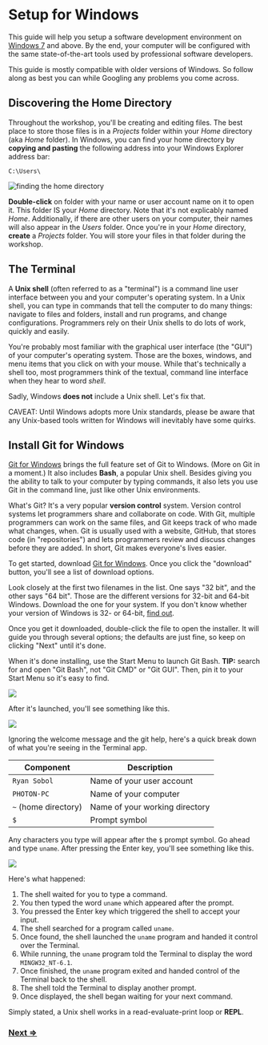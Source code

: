 # Setup for Windows

This guide will help you setup a software development environment on <a href="http://windows.microsoft.com/en-us/windows/products" target="_blank">Windows 7</a> and above. By the end, your computer will be configured with the same state-of-the-art tools used by professional software developers.

This guide is mostly compatible with older versions of Windows. So follow along as best you can while Googling any problems you come across.

## Discovering the Home Directory

Throughout the workshop, you'll be creating and editing files. The best place to store those files is in a _Projects_ folder within your _Home_ directory (aka _Home_ folder). In Windows, you can find your home directory by **copying and pasting** the following address into your Windows Explorer address bar:

`C:\Users\`

![finding the home directory](http://i.imgur.com/dsPrkSA.png)

**Double-click** on folder with your name or user account name on it to open it. This folder IS your _Home_ directory. Note that it's not explicably named _Home_. Additionally, if there are other users on your computer, their names will also appear in the _Users_ folder. Once you're in your _Home_ directory, **create** a _Projects_ folder. You will store your files in that folder during the workshop.

## The Terminal

A **Unix shell** (often referred to as a "terminal") is a command line user interface between you and your computer's operating system. In a Unix shell, you can type in commands that tell the computer to do many things: navigate to files and folders, install and run programs, and change configurations. Programmers rely on their Unix shells to do lots of work, quickly and easily.

You're probably most familiar with the graphical user interface (the "GUI") of your computer's operating system. Those are the boxes, windows, and menu items that you click on with your mouse. While that's technically a shell too, most programmers think of the textual, command line interface when they hear to word _shell_.

Sadly, Windows **does not** include a Unix shell. Let's fix that.

CAVEAT: Until Windows adopts more Unix standards, please be aware that any Unix-based tools written for Windows will inevitably have some quirks.


## Install Git for Windows

<a href="http://msysgit.github.io/" target="_blank">Git for Windows</a> brings the full feature set of Git to Windows. (More on Git in a moment.) It also includes **Bash**, a popular Unix shell. Besides giving you the ability to talk to your computer by typing commands, it also lets you use Git in the command line, just like other Unix environments.

What's Git? It's a very popular **version control** system. Version control systems let programmers share and collaborate on code. With Git, multiple programmers can work on the same files, and Git keeps track of who made what changes, when. Git is usually used with a website, GitHub, that stores code (in "repositories") and lets programmers review and discuss changes before they are added. In short, Git makes everyone's lives easier.

To get started, download <a href="http://msysgit.github.io/" target="_blank">Git for Windows</a>. Once you click the "download" button, you'll see a list of download options.

Look closely at the first two filenames in the list. One says "32 bit", and the other says "64 bit". Those are the different versions for 32-bit and 64-bit Windows. Download the one for your system. If you don't know whether your version of Windows is 32- or 64-bit, <a href="http://windows.microsoft.com/en-us/windows/32-bit-and-64-bit-windows" target="_blank">find out</a>.

Once you get it downloaded, double-click the file to open the installer. It will guide you through several options; the defaults are just fine, so keep on clicking "Next" until it's done.

When it's done installing, use the Start Menu to launch Git Bash. **TIP:** search for and open "Git Bash", not "Git CMD" or "Git GUI". Then, pin it to your Start Menu so it's easy to find.

![](https://i.imgur.com/9CKUGs5.png)

After it's launched, you'll see something like this.

![](https://i.imgur.com/hyjvQkW.png)

Ignoring the welcome message and the git help, here's a quick break down of what you're seeing in the Terminal app.

| Component             | Description                            |
| --------------------- | -------------------------------------- |
| `Ryan Sobol`          | Name of your user account              |
| `PHOTON-PC`           | Name of your computer                  |
| `~` (home directory)  | Name of your working directory         |
| `$`                   | Prompt symbol                          |

Any characters you type will appear after the `$` prompt symbol. Go ahead and type `uname`. After pressing the Enter key, you'll see something like this.

![](https://imgur.com/muRRwcK.png)

Here's what happened:

1. The shell waited for you to type a command.
1. You then typed the word `uname` which appeared after the prompt.
1. You pressed the Enter key which triggered the shell to accept your input.
1. The shell searched for a program called `uname`.
1. Once found, the shell launched the `uname` program and handed it control over the Terminal.
1. While running, the `uname` program told the Terminal to display the word `MINGW32_NT-6.1`.
1. Once finished, the `uname` program exited and handed control of the Terminal back to the shell.
1. The shell told the Terminal to display another prompt.
1. Once displayed, the shell began waiting for your next command.

Simply stated, a Unix shell works in a read-evaluate-print loop or **REPL**.

### [Next ⇒](2_editor.md)
